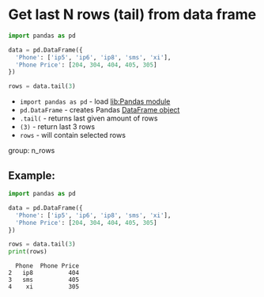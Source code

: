 # Get last N rows (tail) from data frame

```python
import pandas as pd

data = pd.DataFrame({
  'Phone': ['ip5', 'ip6', 'ip8', 'sms', 'xi'],
  'Phone Price': [204, 304, 404, 405, 305]
})

rows = data.tail(3)
```

- `import pandas as pd` - load [lib:Pandas module](/python-pandas/how-to-install-pandas)
- `pd.DataFrame` - creates Pandas [DataFrame object](https://pandas.pydata.org/docs/reference/api/pandas.DataFrame.html)
- `.tail(` - returns last given amount of rows
- `(3)` - return last 3 rows
- `rows` - will contain selected rows

group: n_rows

## Example: 
```python
import pandas as pd

data = pd.DataFrame({
  'Phone': ['ip5', 'ip6', 'ip8', 'sms', 'xi'],
  'Phone Price': [204, 304, 404, 405, 305]
})

rows = data.tail(3)
print(rows)
```
```
  Phone  Phone Price
2   ip8          404
3   sms          405
4    xi          305

```

